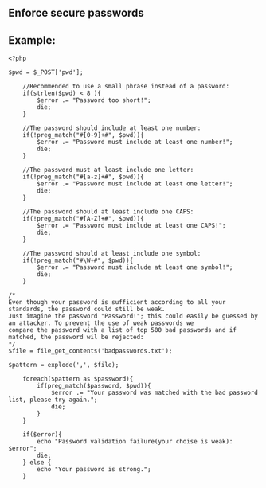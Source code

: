 
Enforce secure passwords
-------

## Example:



    <?php

	$pwd = $_POST['pwd'];

		//Recommended to use a small phrase instead of a password:
		if(strlen($pwd) < 8 ){
			$error .= "Password too short!";
			die;
		}
	
		//The password should include at least one number:
		if(!preg_match("#[0-9]+#", $pwd)){
			$error .= "Password must include at least one number!";
			die;
		}

		//The password must at least include one letter:
		if(!preg_match("#[a-z]+#", $pwd)){
			$error .= "Password must include at least one letter!";
			die;
		}

		//The password should at least include one CAPS:
		if(!preg_match("#[A-Z]+#", $pwd)){
			$error .= "Password must include at least one CAPS!";
			die;
		}

		//The password should at least include one symbol:
		if(!preg_match("#\W+#", $pwd)){
			$error .= "Password must include at least one symbol!";
			die;
		}

	/*
	Even though your password is sufficient according to all your standards, the password could still be weak.
	Just imagine the password "Password!"; this could easily be guessed by an attacker. To prevent the use of weak passwords we 
	compare the password with a list of top 500 bad passwords and if matched, the password wil be rejected:
	*/
	$file = file_get_contents('badpasswords.txt');
   
	$pattern = explode(',', $file);
	
		foreach($pattern as $password){
			if(preg_match($password, $pwd)){
				$error .= "Your password was matched with the bad password list, please try again.";
				die;
			}
		}

		if($error){
			echo "Password validation failure(your choise is weak): $error";
			die;
		} else {
			echo "Your password is strong.";
		}


	
